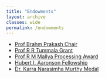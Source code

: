 ```yaml
---
title: "Endowments"
layout: archive
classes: wide
permalink: /endowments
---
```

<ul>
<li><a href="https://materials.iisc.ac.in/blog/2012/06/15/professor-brahm-prakash-visiting-chair/">Prof Brahm Prakash Chair</a></li>
<li><a href="https://materials.iisc.ac.in/blog/2009/05/18/professor-r-r-tummala-fund/">Prof R R Tummala Grant</a></li>
<li><a href="https://materials.iisc.ac.in/blog/2009/05/18/professor-r-m-mallya-processing-award/">Prof R M Mallya Processing Award</a></li>
<li><a href="https://materials.iisc.ac.in/blog/2012/12/16/hubert-i-aaronson-fellowship/">Hubert I. Aaronson Fellowship</a></li>
<li><a href="https://materials.iisc.ac.in/blog/2011/04/12/dr-karra-narasimha-murthy-memorial-medal/">Dr. Karra Narasimha Murthy Medal</a></li>
</ul>